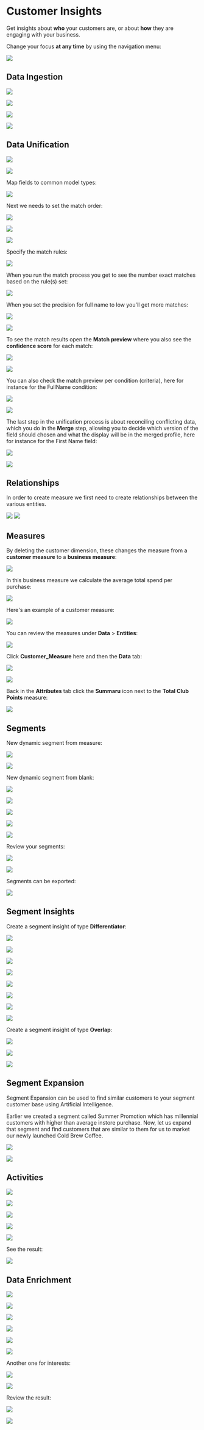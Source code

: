 # Customer Insights


Get insights about **who** your customers are, or about **how** they are engaging with your business. 

Change your focus **at any time** by using the navigation menu:

![](images/ChooseYourFocus.png)

## Data Ingestion

![](images/AddDataSource.png)

![](images/DataSourceCategories.png)

![](images/PowerQueryPreviewData.png)

![](images/PowerQueryEditQuery.png)

## Data Unification

![](images/Unify.png)

![](images/UnifySelectEntities.png)

Map fields to common model types:

![](images/Unify-Map.png)

Next we needs to set the match order:

![](images/Unify-Match.png)

![](images/Unify-Match-Order.png)

![](images/Unify-Match-MatchRulesNeeded.png)

Specify the match rules:

![](images/Unify-Match-Rule.png)

When you run the match process you get to see the number exact matches based on the rule(s) set:

![](images/Unify-Match-Run.png)

When you set the precision for full name to low you'll get more matches:

![](images/Unify-Match-RuleWithLowerPrecision.png)

![](images/Unify-Match-Run2.png)

To see the match results open the **Match preview** where you also see the **confidence score** for each match:

![](images/Unify-Match-Preview.png)

![](images/Unify-Match-Results.png)

You can also check the match preview per condition (criteria), here for instance for the FullName condition:

![](images/Unify-Match-Rule-Preview.png)

![](images/Unify-Match-Rule-CriteriaPreview.png)

The last step in the unification process is about reconciling conflicting data, which you do in the **Merge** step, allowing you to decide which version of the field should chosen and what the display will be in the merged profile, here for instance for the First Name field:

![](images/Unify-Merge.png)

![](images/Unify-Merge-Edit.png)


## Relationships

In order to create measure we first need to create relationships between the various entities.

![](images/Relationships.png)
![](images/Relationships2.png)


## Measures

By deleting the customer dimension, these changes the measure from a **customer measure** to a **business measure**:

![](images/Measure-Delete-Dimension.png)

In this business measure we calculate the average total spend per purchase:

![](images/Measure-AverageStorePurchase.png)

Here's an example of a customer measure:

![](images/Measure-TotalInStoreSpend.png)

You can review the measures under **Data** > **Entities**:

![](images/ReviewMeasures.png)

Click **Customer_Measure** here and then the **Data** tab:

![](images/CustomerMeasure.png)

![](images/CustomerMeasureData.png)

Back in the **Attributes** tab click the **Summaru** icon next to the **Total Club Points** measure:

![](images/OverviewOfTotalClubPoints.png)

## Segments

New dynamic segment from measure:

![](images/NewSegmentFromMeasure.png)

![](images/NewSegmentFromMeasure2.png)


New dynamic segment from blank:

![](images/NewSegmentFromBlank.png)

![](images/NewSegmentFromBlank2.png)

![](images/NewSegmentFromBlank3.png)

![](images/NewSegmentFromBlank4.png)

![](images/NewSegmentFromBlank5.png)

Review your segments:

![](images/ReviewSegments.png)

![](images/ReviewSummerPromotionSegment.png)

Segments can be exported:

![](images/ExportSegments.png)

## Segment Insights

Create a segment insight of type **Differentiator**:

![](images/SegmentInsights.png)

![](images/SegmentInsights2.png)

![](images/SegmentInsights3.png)

![](images/SegmentInsights4.png)

![](images/SegmentInsights5.png)

![](images/SegmentInsights6.png)

![](images/SegmentInsights7.png)

![](images/SegmentInsights8.png)

Create a segment insight of type **Overlap**:

![](images/SegmentInsightsOverlap.png)

![](images/SegmentInsightsOverlap2.png)

![](images/SegmentInsightsOverlap3.png)

## Segment Expansion

Segment Expansion can be used to find similar customers to your segment customer base using 
Artificial Intelligence. 

Earlier we created a segment called Summer Promotion which has millennial customers with 
higher than average instore purchase. Now, let us expand that segment and find customers that 
are similar to them for us to market our newly launched Cold Brew Coffee. 

![](images/SegmentExpansion.png)

![](images/SegmentExpansion2.png)

## Activities

![](images/CreateActivity.png)

![](images/CreateActivity2.png)

![](images/CreateActivity3.png)

![](images/CreateActivity4.png)

![](images/CreateActivity5.png)

See the result:

![](images/CreateActivity6.png)

## Data Enrichment

![](images/DataEnrichment.png)

![](images/DataEnrichment2.png)

![](images/DataEnrichment3.png)

![](images/DataEnrichment4.png)

![](images/DataEnrichment5.png)

![](images/DataEnrichment6.png)

Another one for interests:

![](images/DataEnrichment-Interest.png)

![](images/DataEnrichment-Interest2.png)

Review the result:

![](images/BrandEnrichment.png)

![](images/InterestsEnrichement.png)

